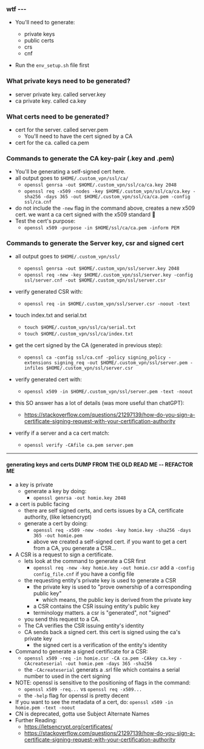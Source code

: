 ### wtf ---
- You'll need to generate:
    - private keys
    - public certs
    - crs
    - cnf

- Run the `env_setup.sh` file first

### What private keys need to be generated?
- server private key. called server.key
- ca private key. called ca.key

### What certs need to be generated?
- cert for the server. called server.pem
    - You'll need to have the cert signed by a CA
- cert for the ca. called ca.pem

### Commands to generate the CA key-pair (.key and .pem)
- You'll be generating a self-signed cert here.
- all output goes to `$HOME/.custom_vpn/ssl/ca/`
    - `openssl genrsa -out $HOME/.custom_vpn/ssl/ca/ca.key 2048`
    - `openssl req -x509 -nodes -key $HOME/.custom_vpn/ssl/ca/ca.key -sha256 -days 365 -out $HOME/.custom_vpn/ssl/ca/ca.pem -config ssl/ca.cnf`
- do not include the `-new` flag in the command above, creates a new x509 cert. we want a ca cert signed with the x509 standard 🥴
- Test the cert's purpose:
    - `openssl x509 -purpose -in $HOME/ssl/ca/ca.pem -inform PEM`

### Commands to generate the Server key, csr and signed cert
- all output goes to `$HOME/.custom_vpn/ssl/`
    - `openssl genrsa -out $HOME/.custom_vpn/ssl/server.key 2048`
    - `openssl req -new -key $HOME/.custom_vpn/ssl/server.key -config ssl/server.cnf -out $HOME/.custom_vpn/ssl/server.csr`
- verify generated CSR with:
    - `openssl req -in $HOME/.custom_vpn/ssl/server.csr -noout -text`

- touch index.txt and serial.txt
    - `touch $HOME/.custom_vpn/ssl/ca/serial.txt`
    - `touch $HOME/.custom_vpn/ssl/ca/index.txt`

- get the cert signed by the CA (generated in previous step):
    - `openssl ca -config ssl/ca.cnf -policy signing_policy -extensions signing_req -out $HOME/.custom_vpn/ssl/server.pem -infiles $HOME/.custom_vpn/ssl/server.csr`

- verify generated cert with:
    - `openssl x509 -in $HOME/.custom_vpn/ssl/server.pem -text -noout`

- this SO answer has a lot of details (was more useful than chatGPT):
    - https://stackoverflow.com/questions/21297139/how-do-you-sign-a-certificate-signing-request-with-your-certification-authority

- verify if a server and a ca cert match:
    - `openssl verify -CAfile ca.pem server.pem`

---
#### generating keys and certs DUMP FROM THE OLD READ ME -- REFACTOR ME
- a key is private
    - generate a key by doing:
        - `openssl genrsa -out homie.key 2048`
- a cert is public facing
    - there are self signed certs, and certs issues by a CA, certificate authority, (like letsencrypt)
    - generate a cert by doing:
        - `openssl req -x509 -new -nodes -key homie.key -sha256 -days 365 -out homie.pem`
        - above we created a self-signed cert. if you want to get a cert from a CA, you generate a CSR...
- A CSR is a request to sign a certificate.
    - lets look at the command to generate a CSR first
        - `openssl req -new -key homie.key -out homie.csr` add a `-config config_file.cnf` if you have a config file
    - the requesting entity's private key is used to generate a CSR
        - the private key is used to "prove ownership of a corresponding public key"
            - which means, the public key is derived from the private key
        - a CSR contains the CSR issuing entity's public key
        - terminology matters. a csr is "generated", not "signed"
    - you send this request to a CA.
    - The CA verifies the CSR issuing entity's identity
    - CA sends back a signed cert. this cert is signed using the ca's private key
        - the signed cert is a verification of the entity's identity
- Command to generate a signed certificate for a CSR:
    - `openssl x509 -req -in homie.csr -CA ca.pem -CAkey ca.key -CAcreateserial -out homie.pem -days 365 -sha256`
    - the `-CAcreateserial` generats a .srl file which contains a serial number to used in the cert signing
- NOTE: openssl is sensitive to the positioning of flags in the command:
    - `openssl x509 -req...` vs `openssl req -x509...`
    - the `-help` flag for openssl is pretty decent
- If you want to see the metadata of a cert, do:
    `openssl x509 -in homie.pem -text -noout`
- CN is deprecated, gotta use Subject Alternate Names
- Further Reading: 
    - https://letsencrypt.org/certificates/
    - https://stackoverflow.com/questions/21297139/how-do-you-sign-a-certificate-signing-request-with-your-certification-authority
